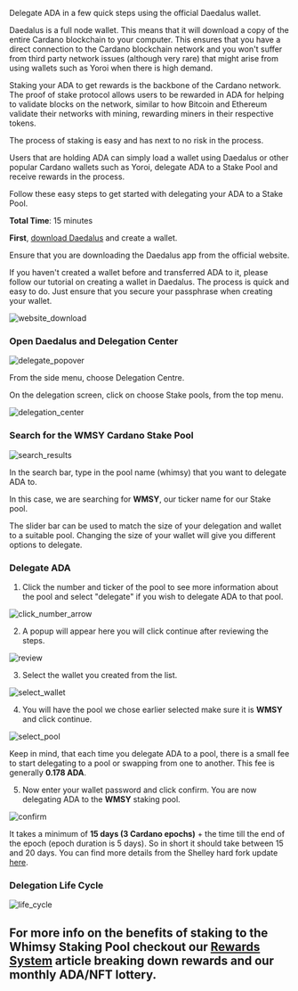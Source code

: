 Delegate ADA in a few quick steps using the official Daedalus wallet.

Daedalus is a full node wallet. This means that it will download a copy of the entire Cardano blockchain to your computer. This ensures that you have a direct connection to the Cardano blockchain network and you won't suffer from third party network issues (although very rare) that might arise from using wallets such as Yoroi when there is high demand.

Staking your ADA to get rewards is the backbone of the Cardano network. The proof of stake protocol allows users to be rewarded in ADA for helping to validate blocks on the network, similar to how Bitcoin and Ethereum validate their networks with mining, rewarding miners in their respective tokens.

The process of staking is easy and has next to no risk in the process.

Users that are holding ADA can simply load a wallet using Daedalus or other popular Cardano wallets such as Yoroi, delegate ADA to a Stake Pool and receive rewards in the process.

Follow these easy steps to get started with delegating your ADA to a Stake Pool.

**Total Time**: 15 minutes

**First**, [download Daedalus](https://daedaluswallet.io/en/download/) and create a wallet.

Ensure that you are downloading the Daedalus app from the official website.

If you haven't created a wallet before and transferred ADA to it, please follow our tutorial on creating a wallet in Daedalus. The process is quick and easy to do. Just ensure that you secure your passphrase when creating your wallet.

![website_download](https://01whimsy-storeage-space.fra1.digitaloceanspaces.com/article_images/daedalus/01_daedalus_page.png)

### Open Daedalus and Delegation Center

![delegate_popover](https://01whimsy-storeage-space.fra1.digitaloceanspaces.com/article_images/daedalus/02_delegate_daedalus.png)

From the side menu, choose Delegation Centre.

On the delegation screen, click on choose Stake pools, from the top menu.

![delegation_center](https://01whimsy-storeage-space.fra1.digitaloceanspaces.com/article_images/daedalus/03_delegation_center.png)

### Search for the WMSY Cardano Stake Pool

![search_results](https://01whimsy-storeage-space.fra1.digitaloceanspaces.com/article_images/daedalus/04_search_results.png)

In the search bar, type in the pool name (whimsy) that you want to delegate ADA to.

In this case, we are searching for **WMSY**, our ticker name for our Stake pool.

The slider bar can be used to match the size of your delegation and wallet to a suitable pool. Changing the size of your wallet will give you different options to delegate.

### Delegate ADA

1. Click the number and ticker of the pool to see more information about the pool and select "delegate" if you wish to delegate ADA to that pool.

![click_number_arrow](https://01whimsy-storeage-space.fra1.digitaloceanspaces.com/article_images/daedalus/04a_delegate_daedalus_arrow.png)

2. A popup will appear here you will click continue after reviewing the steps.

![review](https://01whimsy-storeage-space.fra1.digitaloceanspaces.com/article_images/daedalus/05_click_continue.png)

3. Select the wallet you created from the list.

![select_wallet](https://01whimsy-storeage-space.fra1.digitaloceanspaces.com/article_images/daedalus/06_select_wallet.png)

4. You will have the pool we chose earlier selected make sure it is **WMSY** and click continue.

![select_pool](https://01whimsy-storeage-space.fra1.digitaloceanspaces.com/article_images/daedalus/07_selected_pool.png)

Keep in mind, that each time you delegate ADA to a pool, there is a small fee to start delegating to a pool or swapping from one to another. This fee is generally **0.178 ADA**.

5. Now enter your wallet password and click confirm. You are now delegating ADA to the **WMSY** staking pool.

![confirm](https://01whimsy-storeage-space.fra1.digitaloceanspaces.com/article_images/daedalus/08_confirm_stake_pool.png)

It takes a minimum of **15 days (3 Cardano epochs)** + the time till the end of the epoch (epoch duration is 5 days). So in short it should take between 15 and 20 days. You can find more details from the Shelley hard fork update [here](https://forum.cardano.org/t/the-shelley-hard-fork-all-you-need-to-know/36553).

### Delegation Life Cycle

![life_cycle](https://01whimsy-storeage-space.fra1.digitaloceanspaces.com/article_images/daedalus/life_cycle.png)

## For more info on the benefits of staking to the **Whimsy Staking Pool** checkout our [Rewards System](https://whimsy.tech/documentation/rewards) article breaking down rewards and our monthly ADA/NFT lottery.
